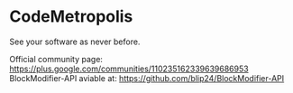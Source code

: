 CodeMetropolis
==============

See your software as never before.

Official community page: https://plus.google.com/communities/110235162339639686953
BlockModifier-API aviable at: https://github.com/blip24/BlockModifier-API
